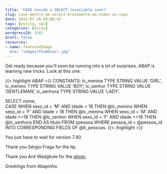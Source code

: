 ```yaml
---
title: 'CASE inside a SELECT (available soon)'
slug: case-dentro-de-select-brevemente-em-todos-os-saps
date: 2015-07-20 09:00:42
tags: [estilo, sql]
categories: [dicas]
wordpressId: 3162
draft: false
resources:
- name: featuredImage
  src: "images/thumbnail.jpg"
---
```

Get ready because you'll soon be running into a lot of surprises. ABAP is learning new tricks. Look at this one:


{{< highlight ABAP >}}
CONSTANTS:
  lc_menina TYPE STRING VALUE ‘GIRL',
  lc_menino TYPE STRING VALUE ‘BOY’,
  lc_senhor TYPE STRING VALUE ’GENTLEMAN’,
  lc_senhora TYPE STRING VALUE ‘LADY’.

SELECT nome,  
 CASE
   WHEN sexo_id = ‘M' AND idade < 18 THEN @lc_menino
   WHEN sexo_id = ‘F’ AND idade < 18 THEN @lc_menina
   WHEN sexo_id = ‘M' AND idade >=18 THEN @lc_senhor
   WHEN sexo_id = ‘F’ AND idade >=18 THEN @lc_senhora
 END AS titulo
FROM zpessoa
WHERE pessoa_id = @pessoa_id
INTO CORRESPONDING FIELDS OF @lt_pessoas.
{{< /highlight >}}

You just have to wait for version 7.40.

Thank you Sérgio Fraga for the tip.

Thank you Anil Wadghule for the [photo][1].

Greetings from Abapinho.

   [1]: https://www.flickr.com/photos/anildigital/8782613247
